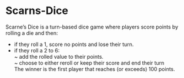# Scarns-Dice
Scarne’s Dice is a turn-based dice game where players score points by rolling a die and then:      
  - if they roll a 1, score no points and lose their turn.     
  - if they roll a 2 to 6:         
    ~  add the rolled value to their points.         
    ~  choose to either reroll or keep their score and end their turn  
  The winner is the first player that reaches (or exceeds) 100 points.
